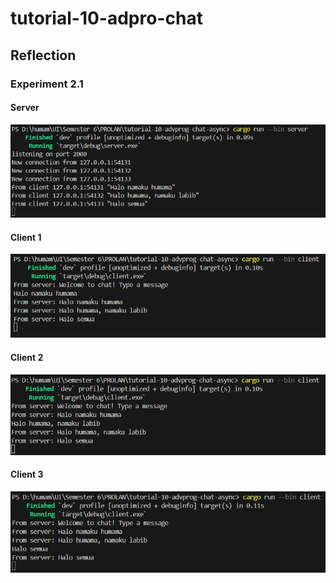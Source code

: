 # tutorial-10-adpro-chat

## Reflection
### Experiment 2.1

#### Server
![server.png](image/server.png)

#### Client 1
![client_1.png](image/client_1.png)

#### Client 2
![client_2.png](image/client_2.png)

#### Client 3
![client_3.png](image/client_3.png)
